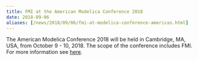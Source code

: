 ```yaml
---
title: FMI at the American Modelica Conference 2018
date: 2018-09-06
aliases: [/news/2018/09/06/fmi-at-modelica-conference-americas.html]
---
```


The American Modelica Conference 2018 will be held  in Cambridge, MA, USA, from October 9 - 10, 2018.
The scope of the conference includes FMI. For more information see [here](https://www.modelica.org/events/modelica2018Americas).

